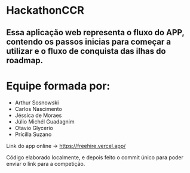 # HackathonCCR

## Essa aplicação web representa o fluxo do APP, contendo os passos inicias para começar a utilizar e o fluxo de conquista das ilhas do roadmap.

# Equipe formada por:

- Arthur Sosnowski
- Carlos Nascimento
- Jéssica de Moraes
- Júlio Michél Guadagnim
- Otavio Glycerio
- Prícilla Suzano

Link do app online -> https://freehire.vercel.app/

Código elaborado localmente, e depois feito o commit único para poder enviar o link para a competição.
